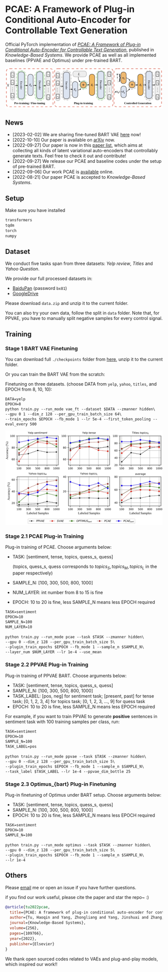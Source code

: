 # PCAE: A Framework of Plug-in Conditional Auto-Encoder for Controllable Text Generation

Official PyTorch implementation of *[PCAE: A Framework of Plug-in Conditional Auto-Encoder for Controllable Text Generation](https://www.sciencedirect.com/science/article/pii/S0950705122008942)*, published in *Knowledge-Based Systems*. We provide PCAE as well as all implemented baselines (PPVAE and Optimus) under pre-trained BART.

![pcae_struct](pics/pcae_struct.jpg)



## News

- [2023-02-02] We are sharing fine-tuned BART VAE [here](https://drive.google.com/file/d/1hp_vm1rQIxWgCSkgm7cKtasGWxCG1kL8/view?usp=sharing) now!
- [2022-10-10] Our paper is available on [arXiv](https://arxiv.org/abs/2210.03496) now.
- [2022-09-27] Our paper is now in this [paper list](https://github.com/ImKeTT/CTG-latentAEs), which aims at collecting all kinds of latent variational auto-encoders that controllably generate texts. Feel free to check it out and contribute!
- [2022-09-27] We release our PCAE and baseline codes under the setup of pre-trained BART.
- [2022-09-06] Our work PCAE is [available](https://www.sciencedirect.com/science/article/pii/S0950705122008942) online.
- [2022-08-21] Our paper PCAE is accepted to *Knowledge-Based Systems*.

## Setup

Make sure you have installed

```bash
transformers
tqdm
torch
numpy
```

## Dataset

We conduct five tasks span from three datasets: *Yelp review*, *Titles* and *Yahoo Question*. 

We provide our full processed datasets in:

-  [BaiduPan](https://pan.baidu.com/s/11vEqD_liL_U8brCEC6Nohg?pwd=bx81) (password `bx81`) 
- [GoogleDrive](https://drive.google.com/file/d/1XDHN3rbXhl-dc_cqIFsQCd01pr6BiQjn/view?usp=sharing)

Please download `data.zip` and unzip it to the current folder.

You can also try your own data, follow the split in `data` folder. Note that, for PPVAE, you have to manually split negative samples for every control signal.

## Training

### Stage 1 BART VAE Finetuning

You can download full `./checkpoints` folder from [here](https://drive.google.com/file/d/1hp_vm1rQIxWgCSkgm7cKtasGWxCG1kL8/view?usp=sharing), unzip it to the current folder.

Or you can train the BART VAE from the scratch: 

Finetuning on three datasets. (choose DATA from `yelp`, `yahoo`, `titles`, and EPOCH from 8, 10, 10):

```shell
DATA=yelp
EPOCH=8
python train.py --run_mode vae_ft --dataset $DATA --zmanner hidden\
--gpu 0 1 --dim_z 128 --per_gpu_train_batch_size 64\
--train_epochs $EPOCH --fb_mode 1 --lr 5e-4 --first_token_pooling --eval_every 500
```



![acc_results](pics/acc_results.jpg)

### Stage 2.1 PCAE Plug-in Training

Plug-in training of PCAE. Choose arguments below:

+ TASK: [sentiment,  tense,  topics, quess_s, quess] 

  (topics, quess_s, quess corresponds to $topics_S,topics_M, topics_L$ in the paper respectively)

+ SAMPLE_N: [100, 300, 500, 800, 1000]

+ NUM_LAYER: int number from 8 to 15 is fine

+ EPOCH: 10 to 20 is fine, less SAMPLE_N means less EPOCH required

```shell
TASK=sentiment
EPOCH=10
SAMPLE_N=100
NUM_LAYER=10

python train.py --run_mode pcae --task $TASK --zmanner hidden\
--gpu 0 --dim_z 128 --per_gpu_train_batch_size 5\
--plugin_train_epochs $EPOCH --fb_mode 1 --sample_n $SAMPLE_N\
--layer_num $NUM_LAYER --lr 1e-4 --use_mean
```

### Stage 2.2 PPVAE Plug-in Training

Plug-in training of PPVAE BART. Choose arguments below:

+ TASK: [sentiment,  tense,  topics, quess_s, quess]
+ SAMPLE_N: [100, 300, 500, 800, 1000]
+ TASK_LABEL: [pos, neg] for sentiment task; [present, past] for tense task; [0, 1, 2, 3, 4] for topics task; [0, 1, 2, 3, ..., 9] for quess task
+ EPOCH: 10 to 20 is fine, less SAMPLE_N means less EPOCH required

For example, if you want to train PPVAE to generate **positive** sentences in sentiment task with 100 training samples per class, run:

```shell
TASK=sentiment
EPOCH=10
SAMPLE_N=100
TASK_LABEL=pos

python train.py --run_mode ppvae --task $TASK --zmanner hidden\
--gpu 0 --dim_z 128 --per_gpu_train_batch_size 5\
--plugin_train_epochs $EPOCH --fb_mode 1 --sample_n $SAMPLE_N\
--task_label $TASK_LABEL --lr 1e-4 --ppvae_dim_bottle 25
```

### Stage 2.3 Optimus_{bart} Plug-in Finetuning

Plug-in finetuning of Optimus under BART setup. Choose arguments below:

+ TASK: [sentiment,  tense,  topics, quess_s, quess] 
+ SAMPLE_N: [100, 300, 500, 800, 1000]
+ EPOCH: 10 to 20 is fine, less SAMPLE_N means less EPOCH required

```shell
TASK=sentiment
EPOCH=10
SAMPLE_N=100

python train.py --run_mode optimus --task $TASK --zmanner hidden\
--gpu 0 --dim_z 128 --per_gpu_train_batch_size 5\
--plugin_train_epochs $EPOCH --fb_mode 1 --sample_n $SAMPLE_N\
--lr 1e-4
```

## Others

Please [email](tuisaac163@gmail.com) me or open an issue if you have further questions.

if you find our work useful, please cite the paper and star the repo~ :)

```bibtex
@article{tu2022pcae,
  title={PCAE: A framework of plug-in conditional auto-encoder for controllable text generation},
  author={Tu, Haoqin and Yang, Zhongliang and Yang, Jinshuai and Zhang, Siyu and Huang, Yongfeng},
  journal={Knowledge-Based Systems},
  volume={256},
  pages={109766},
  year={2022},
  publisher={Elsevier}
}
```

We thank open sourced codes related to VAEs and plug-and-play models, which inspired our work!!
